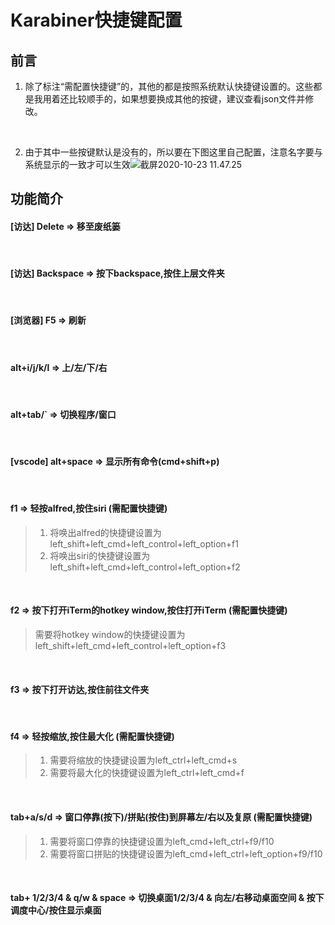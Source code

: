 # Karabiner快捷键配置

## 前言

1. 除了标注“需配置快捷键”的，其他的都是按照系统默认快捷键设置的。这些都是我用着还比较顺手的，如果想要换成其他的按键，建议查看json文件并修改。

<br>

2. 由于其中一些按键默认是没有的，所以要在下图这里自己配置，注意名字要与系统显示的一致才可以生效![截屏2020-10-23 11.47.25](https://i.loli.net/2020/10/23/7dEegioH8L2jszG.png)

## 功能简介

#### [访达] Delete => 移至废纸篓

<br>

#### [访达] Backspace => 按下backspace,按住上层文件夹

<br>

#### [浏览器] F5 => 刷新

<br>

#### alt+i/j/k/l => 上/左/下/右

<br>

#### alt+tab/` => 切换程序/窗口

<br>

#### [vscode] alt+space => 显示所有命令(cmd+shift+p)

<br>

#### f1 => 轻按alfred,按住siri (需配置快捷键)

> 1. 将唤出alfred的快捷键设置为left_shift+left_cmd+left_control+left_option+f1
> 2. 将唤出siri的快捷键设置为left_shift+left_cmd+left_control+left_option+f2

<br>

#### f2 => 按下打开iTerm的hotkey window,按住打开iTerm (需配置快捷键)

> 需要将hotkey window的快捷键设置为left_shift+left_cmd+left_control+left_option+f3

<br>

#### f3 => 按下打开访达,按住前往文件夹

<br>

#### f4 => 轻按缩放,按住最大化 (需配置快捷键)

> 1. 需要将缩放的快捷键设置为left_ctrl+left_cmd+s
> 2. 需要将最大化的快捷键设置为left_ctrl+left_cmd+f

<br>

#### tab+a/s/d => 窗口停靠(按下)/拼贴(按住)到屏幕左/右以及复原 (需配置快捷键)

> 1. 需要将窗口停靠的快捷键设置为left_cmd+left_ctrl+f9/f10
> 2. 需要将窗口拼贴的快捷键设置为left_cmd+left_ctrl+left_option+f9/f10

<br>

#### tab+ 1/2/3/4 & q/w & space => 切换桌面1/2/3/4 & 向左/右移动桌面空间 & 按下调度中心/按住显示桌面

<br>



